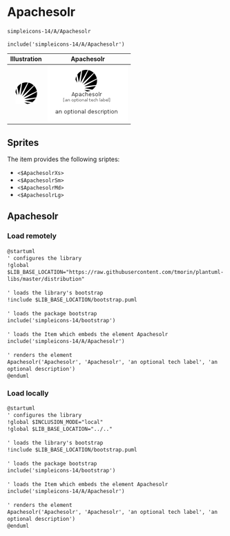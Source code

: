 # Apachesolr


```text
simpleicons-14/A/Apachesolr
```

```text
include('simpleicons-14/A/Apachesolr')
```



| Illustration | Apachesolr |
| :---: | :---: |
| ![illustration for Illustration](../../simpleicons-14/A/Apachesolr.png) | ![illustration for Apachesolr](../../simpleicons-14/A/Apachesolr.Local.png) |



## Sprites
The item provides the following sriptes:

- `<$ApachesolrXs>`
- `<$ApachesolrSm>`
- `<$ApachesolrMd>`
- `<$ApachesolrLg>`





## Apachesolr

### Load remotely
```plantuml
@startuml
' configures the library
!global $LIB_BASE_LOCATION="https://raw.githubusercontent.com/tmorin/plantuml-libs/master/distribution"

' loads the library's bootstrap
!include $LIB_BASE_LOCATION/bootstrap.puml

' loads the package bootstrap
include('simpleicons-14/bootstrap')

' loads the Item which embeds the element Apachesolr
include('simpleicons-14/A/Apachesolr')

' renders the element
Apachesolr('Apachesolr', 'Apachesolr', 'an optional tech label', 'an optional description')
@enduml
```

### Load locally
```plantuml
@startuml
' configures the library
!global $INCLUSION_MODE="local"
!global $LIB_BASE_LOCATION="../.."

' loads the library's bootstrap
!include $LIB_BASE_LOCATION/bootstrap.puml

' loads the package bootstrap
include('simpleicons-14/bootstrap')

' loads the Item which embeds the element Apachesolr
include('simpleicons-14/A/Apachesolr')

' renders the element
Apachesolr('Apachesolr', 'Apachesolr', 'an optional tech label', 'an optional description')
@enduml
```

